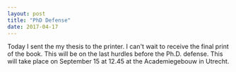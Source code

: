 ```yaml
---
layout: post
title: "PhD Defense"
date: 2017-04-17
---
```


Today I sent the my thesis to the printer. I can't wait to receive the final print of the book. This will be on the last hurdles before the Ph.D. defense. 
This will take place on September 15 at 12.45 at the Academiegebouw in Utrecht. 


